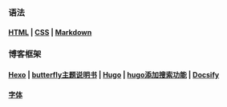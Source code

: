 ### 语法<!-- {docsify-ignore-all} -->

#### [HTML](手册/网站/语法/HTML.md) | [CSS](手册/网站/语法/CSS.md) | [Markdown](手册/网站/语法/markdown.md) 

### 博客框架

#### [Hexo](手册/网站/博客/hexo.md) | [butterfly主题说明书](手册/网站/博客/butterfly主题说明书.md) | [Hugo](手册/网站/博客/hugo.md) | [hugo添加搜索功能](手册/网站/博客/hugo添加搜索功能.md) | [Docsify](/手册/网站/博客/docsify.md)

#### [字体](/手册/网站/字体.md)